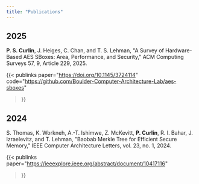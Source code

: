 ```yaml
---
title: "Publications"
---
```


## 2025

**P. S. Curlin**, J. Heiges, C. Chan, and T. S. Lehman, "A Survey of Hardware-Based AES SBoxes: Area, Performance, and Security," ACM Computing Surveys 57, 9, Article 229, 2025.

{{< publinks
    paper="https://doi.org/10.1145/3724114"
    code="https://github.com/Boulder-Computer-Architecture-Lab/aes-sboxes"
>}}

## 2024

S. Thomas, K. Workneh, A.-T. Ishimwe, Z. McKevitt, **P. Curlin**, R. I. Bahar, J. Izraelevitz, and T. Lehman, "Baobab Merkle Tree for Efficient Secure Memory," IEEE Computer Architecture Letters, vol. 23, no. 1, 2024.

{{< publinks
    paper="https://ieeexplore.ieee.org/abstract/document/10417116"
>}}
